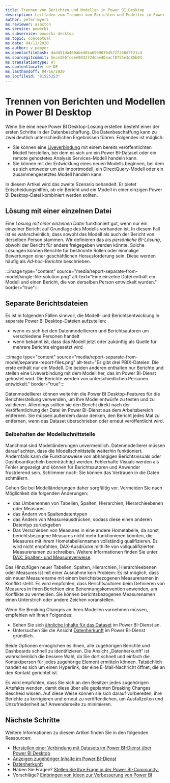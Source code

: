 ```yaml
---
title: Trennen von Berichten und Modellen in Power BI Desktop
description: Leitfaden zum Trennen von Berichten und Modellen in Power BI Desktop
author: peter-myers
ms.reviewer: asaxton
ms.service: powerbi
ms.subservice: powerbi-desktop
ms.topic: conceptual
ms.date: 04/11/2020
ms.author: v-pemyer
ms.openlocfilehash: dad451da460abed65a69990394522f268d7f21cd
ms.sourcegitcommit: 5ece366fceee9832724dae40eacf8755e1d85b04
ms.translationtype: HT
ms.contentlocale: de-DE
ms.lasthandoff: 04/16/2020
ms.locfileid: "81525253"
---
```

# <a name="separate-reports-from-models-in-power-bi-desktop"></a>Trennen von Berichten und Modellen in Power BI Desktop

Wenn Sie eine neue Power BI Desktop-Lösung erstellen besteht einer der ersten Schritte in der Datenbeschaffung. Die Datenbeschaffung kann zu zwei deutlich unterschiedlichen Ergebnissen führen. Folgendes ist möglich:

- Sie können eine [Liveverbindung](../desktop-report-lifecycle-datasets.md) mit einem bereits veröffentlichten Modell herstellen, bei dem es sich um ein Power BI-Dataset oder ein remote gehostetes Analysis Services-Modell handeln kann.
- Sie können mit der Entwicklung eines neuen Modells beginnen, bei dem es sich entweder um ein Importmodell, ein DirectQuery-Modell oder ein zusammengesetztes Modell handeln kann.

In diesem Artikel wird das zweite Szenario behandelt. Er bietet Entscheidungshilfen, ob ein Bericht und ein Modell in einer einzigen Power BI Desktop-Datei kombiniert werden sollten.

## <a name="single-file-solution"></a>Lösung mit einer einzelnen Datei

Eine _Lösung mit einer einzelnen Datei_ funktioniert gut, wenn nur ein einzelner Bericht auf Grundlage des Modells vorhanden ist. In diesem Fall ist es wahrscheinlich, dass sowohl das Modell als auch der Bericht von derselben Person stammen. Wir definieren das als _persönliche BI-Lösung_, obwohl der Bericht für andere freigegeben werden könnte. Solche Lösungen können Berichte für bestimmte Rollen oder einmalige Bewertungen einer geschäftlichen Herausforderung sein. Diese werden häufig als _Ad-hoc-Berichte_ beschrieben.

:::image type="content" source="media/report-separate-from-model/single-file-solution.png" alt-text="Eine einzelne Datei enthält ein Modell und einen Bericht, die von derselben Person entwickelt wurden." border="true":::

## <a name="separate-report-files"></a>Separate Berichtsdateien

Es ist in folgenden Fällen sinnvoll, die Modell- und Berichtsentwicklung in separate Power BI Desktop-Dateien aufzuteilen:

- wenn es sich bei den Datenmodellierern und Berichtsautoren um verschiedene Personen handelt
- wenn bekannt ist, dass das Modell jetzt oder zukünftig als Quelle für mehrere Berichte eingesetzt wird

:::image type="content" source="media/report-separate-from-model/separate-report-files.png" alt-text="Es gibt drei PBIX-Dateien. Die erste enthält nur ein Modell. Die beiden anderen enthalten nur Berichte und stellen eine Liveverbindung mit dem Modell her, das im Power BI-Dienst gehostet wird. Die Berichte werden von unterschiedlichen Personen entwickelt." border="true":::

Datenmodellierer können weiterhin die Power BI Desktop-Features für die Berichterstellung verwenden, um Ihre Modellentwürfe zu testen und zu validieren. Allerdings sollten sie den Bericht direkt nach der Veröffentlichung der Datei im Power BI-Dienst aus dem Arbeitsbereich entfernen. Sie müssen außerdem daran denken, den Bericht jedes Mal zu entfernen, wenn das Dataset überschrieben oder erneut veröffentlicht wird.

### <a name="preserve-the-model-interface"></a>Beibehalten der Modellschnittstelle

Manchmal sind Modelländerungen unvermeidlich. Datenmodellierer müssen darauf achten, dass die Modellschnittstelle weiterhin funktioniert. Andernfalls kann die Funktionsweise von abhängigen Berichtsvisuals oder Dashboardkacheln beeinträchtigt werden. Fehlerhafte Visuals werden als Fehler angezeigt und können für Berichtsautoren und Anwender frustrierend sein. Schlimmer noch: Sie können das Vertrauen in die Daten schmälern.

Gehen Sie bei Modelländerungen daher sorgfältig vor. Vermeiden Sie nach Möglichkeit die folgenden Änderungen:

- das Umbenennen von Tabellen, Spalten, Hierarchien, Hierarchieebenen oder Measures
- das Ändern von Spaltendatentypen
- das Ändern von Measureausdrücken, sodass diese einen anderen Datentyp zurückgeben
- Das Verschieben von Measures in eine andere Hometabelle, da sonst berichtsbezogene Measures nicht mehr funktionieren könnten, die Measures mit ihrem Hometabellennamen vollständig qualifizieren. Es wird nicht empfohlen, DAX-Ausdrücke mithilfe von vollqualifizierten Measurenamen zu schreiben. Weitere Informationen finden Sie unter [DAX: Spalten- und Measureverweise](dax-column-measure-references.md).

Das Hinzufügen neuer Tabellen, Spalten, Hierarchien, Hierarchieebenen oder Measures ist mit einer Ausnahme kein Problem: Es ist möglich, dass ein neuer Measurename mit einem berichtsbezogenen Measurenamen in Konflikt steht. Es wird empfohlen, dass Berichtsautoren beim Definieren von Measures in ihren Berichten eine Benennungskonvention anwenden, um Konflikte zu vermeiden. Sie können berichtsbezogenen Measurenamen einen Unterstrich oder andere Zeichen voranstellen.

Wenn Sie Breaking Changes an Ihren Modellen vornehmen müssen, empfehlen wir Ihnen Folgendes:

- Sehen Sie sich [ähnliche Inhalte für das Dataset](../consumer/end-user-related.md#view-related-content-for-a-dataset) im Power BI-Dienst an.
- Untersuchen Sie die Ansicht [Datenherkunft](../collaborate-share/service-data-lineage.md) im Power BI-Dienst gründlich.

Beide Optionen ermöglichen es Ihnen, alle zugehörigen Berichte und Dashboards schnell zu identifizieren. Die Ansicht „Datenherkunft“ ist wahrscheinlich die bessere Wahl, da Sie dort schnell und einfach die Kontaktperson für jedes zugehörige Element ermitteln können. Tatsächlich handelt es sich um einen Hyperlink, der eine E-Mail-Nachricht öffnet, die an den Kontakt gerichtet ist.

Es wird empfohlen, dass Sie sich an den Besitzer jedes zugehörigen Artefakts wenden, damit diese über alle geplanten Breaking Changes Bescheid wissen. Auf diese Weise können sie sich darauf vorbereiten, ihre Berichte zu korrigieren und erneut zu veröffentlichen, um Ausfallzeiten und Unzufriedenheit auf Anwenderseite zu minimieren.

## <a name="next-steps"></a>Nächste Schritte

Weitere Informationen zu diesem Artikel finden Sie in den folgenden Ressourcen:

- [Herstellen einer Verbindung mit Datasets im Power BI-Dienst über Power BI Desktop](../desktop-report-lifecycle-datasets.md)
- [Anzeigen zugehöriger Inhalte im Power BI-Dienst](../consumer/end-user-related.md)
- [Datenherkunft](../collaborate-share/service-data-lineage.md)
- Haben Sie Fragen? [Stellen Sie Ihre Frage in der Power BI-Community.](https://community.powerbi.com/)
- Vorschläge? [Einbringen von Ideen zur Verbesserung von Power BI](https://ideas.powerbi.com/)
